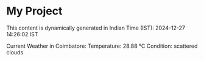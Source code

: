 # My Project

This content is dynamically generated in Indian Time (IST): 2024-12-27 14:26:02 IST


Current Weather in Coimbatore:
Temperature: 28.88 °C
Condition: scattered clouds

